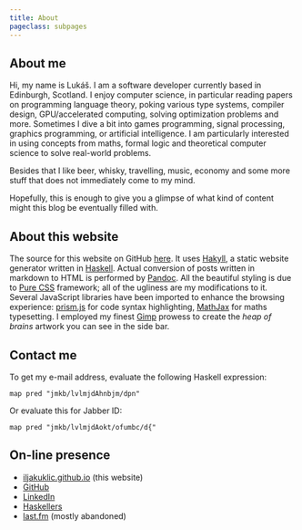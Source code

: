 ```yaml
---
title: About
pageclass: subpages
---
```


## About me

Hi, my name is Lukáš. I am a software developer currently based in Edinburgh, Scotland.
I enjoy computer science, in particular reading papers on programming language theory,
poking various type systems, compiler design, GPU/accelerated computing,
solving optimization problems and more. Sometimes I dive a bit into games programming,
signal processing, graphics programming, or artificial intelligence.
I am particularly interested in using concepts from maths, formal logic
and theoretical computer science to solve real-world problems.

Besides that I like beer, whisky, travelling, music, economy and some more stuff that
does not immediately come to my mind.

Hopefully, this is enough to give you a glimpse of what
kind of content might this blog be eventually filled with.

## About this website

The source for this website on GitHub [here][sitesrc].
It uses [Hakyll](http://jaspervdj.be/hakyll/),
a static website generator written in [Haskell](http://www.haskell.org/).
Actual conversion of posts written in markdown to HTML is performed by [Pandoc].
All the beautiful styling is due to [Pure CSS] framework;
all of the ugliness are my modifications to it.
Several JavaScript libraries have been imported to enhance the browsing experience:
[prism.js] for code syntax highlighting, [MathJax] for maths typesetting.
I employed my finest [Gimp] prowess to create the *heap of brains*
artwork you can see in the side bar.

## Contact me

To get my e-mail address, evaluate the following Haskell expression:

~~~~~ .lang-haskell
map pred "jmkb/lvlmjdAhnbjm/dpn"
~~~~~

Or evaluate this for Jabber ID:

~~~~~ .lang-haskell
map pred "jmkb/lvlmjdAokt/ofumbc/d{"
~~~~~

## On-line presence

* [iljakuklic.github.io](http://iljakuklic.github.io) (this website)
* [GitHub](http://github.com/iljakuklic)
* [LinkedIn](http://linkedin.com/)
* [Haskellers](http://www.haskellers.com/user/lukas-k)
* [last.fm](http://www.last.fm/user/ilja_kuklic) (mostly abandoned)

[sitesrc]: https://github.com/iljakuklic/iljakuklic.github.io/tree/site
[pandoc]: http://johnmacfarlane.net/pandoc/
[gimp]: http://www.gimp.org/
[pure css]: http://purecss.io/
[prism.js]: http://prismjs.com/
[mathjax]: https://www.mathjax.org/
